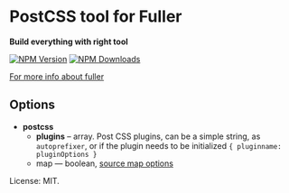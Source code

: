 # PostCSS tool for Fuller

**Build everything with right tool**

[![NPM Version](https://img.shields.io/npm/v/fuller-postcss.svg?style=flat-square)](https://www.npmjs.com/package/fuller-postcss)
[![NPM Downloads](https://img.shields.io/npm/dt/fuller-postcss.svg?style=flat-square)](https://www.npmjs.com/package/fuller-postcss)

[For more info about fuller](https://github.com/fullerjs/fuller)

## Options

* **postcss**
  - **plugins** – array. Post CSS plugins, can be a simple string, as `autoprefixer`, or if the plugin needs to be initialized `{ pluginname: pluginOptions }`
  - map — boolean, [source map options](https://github.com/postcss/postcss/blob/master/docs/source-maps.md)

License: MIT.
